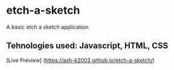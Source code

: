 # etch-a-sketch
A basic etch a sketch application
## Tehnologies used: Javascript, HTML, CSS

[Live Preview] (https://ash-k2002.github.io/etch-a-sketch/)
